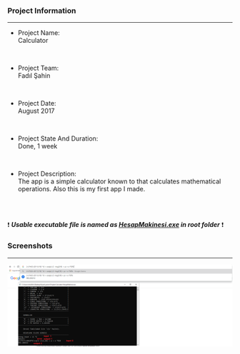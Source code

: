 ### Project Information
--- 
* Project Name: <br/>
Calculator
<br>

* Project Team: <br/>
Fadıl Şahin
<br>

* Project Date: <br/>
August 2017
<br>

* Project State And Duration: <br/>
Done, 1 week
<br>

* Project Description: <br/>
The app is a simple calculator known to that calculates mathematical operations. Also this is my first app I made.
<br/>
<br/>

:exclamation: ***Usable executable file is named as [HesapMakinesi.exe](HesapMakinesi.exe) in root folder*** :exclamation:


### Screenshots
---
![Menu](/1.png)
